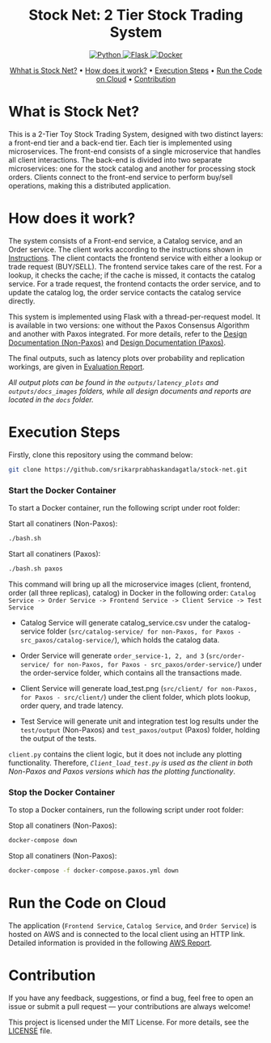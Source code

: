<h1 align="center">
  <br>
    Stock Net: 2 Tier Stock Trading System
  <br>
</h1>

<p align="center"> 
  <a href="https://www.python.org/">
    <img src="https://img.shields.io/badge/-Python-3776AB?style=flat-square&logo=python&logoColor=white" alt="Python">
  </a>
  <a href="https://flask.palletsprojects.com/en/stable/">
    <img src="https://img.shields.io/badge/-Flask-white?style=flat-square&logo=flask&logoColor=000000" alt="Flask">
  </a>
  <a href="https://www.docker.com/">
    <img src="https://img.shields.io/badge/-Docker-2496ED?style=flat-square&logo=docker&logoColor=white" alt="Docker">
  </a>
</p>

<p align="center">
  <a href="#what-is-stock-net?">Whhat is Stock Net?</a>
  •
  <a href="#how-does-it-work">How does it work?</a>
  •
  <a href="#execution-steps">Execution Steps</a>
  •
  <a href="#run-the-code-on-cloud">Run the Code on Cloud</a>
  •
  <a href="#contribution">Contribution</a>
</p>

# What is Stock Net?
This is a 2-Tier Toy Stock Trading System, designed with two distinct layers: a front-end tier and a back-end tier. Each tier is implemented using microservices. The front-end consists of a single microservice that handles all client interactions. The back-end is divided into two separate microservices: one for the stock catalog and another for processing stock orders. Clients connect to the front-end service to perform buy/sell operations, making this a distributed application.

# How does it work?
The system consists of a Front-end service, a Catalog service, and an Order service. The client works according to the instructions shown in [Instructions](/docs/instructions_cs677.md). The client contacts the frontend service with either a lookup or trade request (BUY/SELL). The frontend service takes care of the rest. For a lookup, it checks the cache; if the cache is missed, it contacts the catalog service. For a trade request, the frontend contacts the order service, and to update the catalog log, the order service contacts the catalog service directly.

This system is implemented using Flask with a thread-per-request model. It is available in two versions: one without the Paxos Consensus Algorithm and another with Paxos integrated. For more details, refer to the [Design Documentation (Non-Paxos)](/docs/design_documentation.md) and [Design Documentation (Paxos)](/docs/design_documentation_paxos.md).

The final outputs, such as latency plots over probability and replication workings, are given in [Evaluation Report](/docs/evaluation_report.md).

*All output plots can be found in the `outputs/latency_plots` and `outputs/docs_images` folders, while all design documents and reports are located in the `docs` folder.*

# Execution Steps
Firstly, clone this repository using the command below:
```bash
git clone https://github.com/srikarprabhaskandagatla/stock-net.git
```

### Start the Docker Container

To start a Docker container, run the following script under root folder:

Start all conatiners (Non-Paxos):
```bash
./bash.sh
```

Start all conatiners (Paxos):
```bash
./bash.sh paxos
```

This command will bring up all the microservice images (client, frontend, order (all three replicas), catalog) in Docker in the following order: `Catalog Service -> Order Service -> Frontend Service -> Client Service -> Test Service`

- Catalog Service will generate catalog_service.csv under the catalog-service folder (`src/catalog-service/ for non-Paxos, for Paxos - src_paxos/catalog-service/`), which holds the catalog data.

- Order Service will generate `order_service-1, 2, and 3` (`src/order-service/ for non-Paxos, for Paxos - src_paxos/order-service/`) under the order-service folder, which contains all the transactions made.

- Client Service will generate load_test.png (`src/client/ for non-Paxos, for Paxos - src/client/`) under the client folder, which plots lookup, order query, and trade latency.

- Test Service will generate unit and integration test log results under the `test/output` (Non-Paxos) and `test_paxos/output` (Paxos) folder, holding the output of the tests.

`client.py` contains the client logic, but it does not include any plotting functionality. Therefore, *`Client_load_test.py` is used as the client in both Non-Paxos and Paxos versions which has the plotting functionality*.

### Stop the Docker Container

To stop a Docker containers, run the following script under root folder:

Stop all conatiners (Non-Paxos):
```bash
docker-compose down
```

Stop all conatiners (Non-Paxos):
```bash
docker-compose -f docker-compose.paxos.yml down
```

# Run the Code on Cloud
The application (`Frontend Service`, `Catalog Service`, and `Order Service`) is hosted on AWS and is connected to the local client using an HTTP link. Detailed information is provided in the following [AWS Report](/docs/aws_report.md).

# Contribution
If you have any feedback, suggestions, or find a bug, feel free to open an issue or submit a pull request — your contributions are always welcome!

This project is licensed under the MIT License. For more details, see the [LICENSE](LICENSE) file.